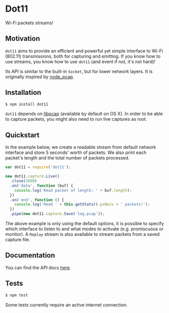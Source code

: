 Dot11
=====

Wi-Fi packets streams!


Motivation
----------

`dot11` aims to provide an efficient and powerful yet simple interface to Wi-Fi
(802.11) transmissions, both for capturing and emitting. If you know how to use
streams, you know how to use `dot11` (and event if not, it's not hard)!

Its API is similar to the built-in `Socket`, but for lower network layers. It
is originally inspired by [node_pcap](https://github.com/mranney/node_pcap).


Installation
------------

```bash
$ npm install dot11
```

`dot11` depends on [libpcap](http://www.tcpdump.org/) (available by default on
OS X). In order to be able to capture packets, you might also need to run live
captures as root.


Quickstart
----------

In the example below, we create a readable stream from default network
interface and store 5 seconds' worth of packets. We also print each packet's
length and the total number of packets processed.

```javascript
var dot11 = require('dot11');

new dot11.capture.Live()
  .close(5000)
  .on('data', function (buf) {
    console.log('Read packet of length: ' + buf.length);
  })
  .on('end', function () {
    console.log('Read ' + this.getStats().psRecv + ' packets!');
  })
  .pipe(new dot11.capture.Save('log.pcap'));
```

The above example is only using the default options, it is possible to specify
which interface to listen to and what modes to activate (e.g. promiscuous or
monitor). A `Replay` stream is also available to stream packets from a saved
capture file.


Documentation
-------------

You can find the API docs
[here](https://github.com/mtth/dot11/blob/master/doc/api.md).


Tests
-----

```bash
$ npm test
```

Some tests currently require an active internet connection.
